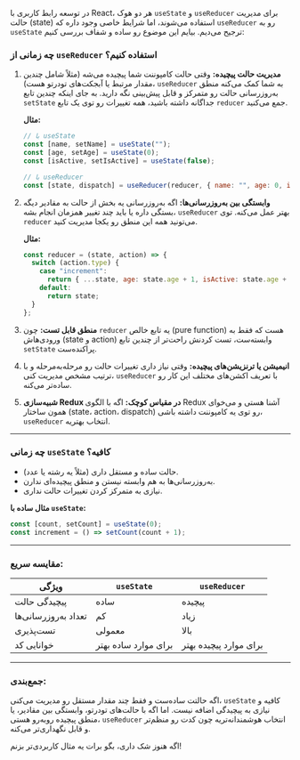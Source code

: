 در توسعه رابط کاربری با React، هر دو هوک `useState` و `useReducer` برای مدیریت حالت (state) استفاده می‌شوند، اما شرایط خاصی وجود داره که `useReducer` رو به `useState` ترجیح می‌دیم. بیایم این موضوع رو ساده و شفاف بررسی کنیم:

### **چه زمانی از `useReducer` استفاده کنیم؟**
1. **مدیریت حالت پیچیده:**
   وقتی حالت کامپوننت شما پیچیده می‌شه (مثلاً شامل چندین مقدار مرتبط یا آبجکت‌های تودرتو هست)، `useReducer` به شما کمک می‌کنه منطق به‌روزرسانی حالت رو متمرکز و قابل پیش‌بینی نگه دارید. به جای اینکه چندین تابع `setState` جداگانه داشته باشید، همه تغییرات رو توی یک تابع `reducer` جمع می‌کنید.

   **مثال:**
   ```javascript
   // با useState
   const [name, setName] = useState("");
   const [age, setAge] = useState(0);
   const [isActive, setIsActive] = useState(false);

   // با useReducer
   const [state, dispatch] = useReducer(reducer, { name: "", age: 0, isActive: false });
   ```

2. **وابستگی بین به‌روزرسانی‌ها:**
   اگه به‌روزرسانی یه بخش از حالت به مقادیر دیگه بستگی داره یا باید چند تغییر همزمان انجام بشه، `useReducer` بهتر عمل می‌کنه. توی `reducer` می‌تونید همه این منطق رو یکجا مدیریت کنید.

   **مثال:**
   ```javascript
   const reducer = (state, action) => {
     switch (action.type) {
       case "increment":
         return { ...state, age: state.age + 1, isActive: state.age + 1 >= 18 };
       default:
         return state;
     }
   };
   ```

3. **منطق قابل تست:**
   چون `reducer` یه تابع خالص (pure function) هست که فقط به ورودی‌هاش (state و action) وابسته‌ست، تست کردنش راحت‌تر از چندین تابع `setState` پراکنده‌ست.

4. **انیمیشن یا ترنزیشن‌های پیچیده:**
   وقتی نیاز داری تغییرات حالت رو مرحله‌به‌مرحله و با ترتیب مشخص مدیریت کنی، `useReducer` با تعریف اکشن‌های مختلف این کار رو ساده‌تر می‌کنه.

5. **شبیه‌سازی Redux در مقیاس کوچک:**
   اگه با الگوی Redux آشنا هستی و می‌خوای همون ساختار (state، action، dispatch) رو توی یه کامپوننت داشته باشی، `useReducer` انتخاب بهتریه.

---

### **چه زمانی `useState` کافیه؟**
- حالت ساده و مستقل داری (مثلاً یه رشته یا عدد).
- به‌روزرسانی‌ها به هم وابسته نیستن و منطق پیچیده‌ای ندارن.
- نیازی به متمرکز کردن تغییرات حالت نداری.

**مثال ساده با `useState`:**
```javascript
const [count, setCount] = useState(0);
const increment = () => setCount(count + 1);
```

---

### **مقایسه سریع:**
| ویژگی             | `useState`              | `useReducer`            |
|-------------------|-------------------------|-------------------------|
| پیچیدگی حالت     | ساده                   | پیچیده                 |
| تعداد به‌روزرسانی‌ها | کم                   | زیاد                   |
| تست‌پذیری        | معمولی                | بالا                   |
| خوانایی کد       | برای موارد ساده بهتر   | برای موارد پیچیده بهتر |

---

### **جمع‌بندی:**
اگه حالتت ساده‌ست و فقط چند مقدار مستقل رو مدیریت می‌کنی، `useState` کافیه و نیازی به پیچیدگی اضافه نیست. اما اگه با حالت‌های تودرتو، وابستگی بین مقادیر، یا منطق پیچیده روبه‌رو هستی، `useReducer` انتخاب هوشمندانه‌تریه چون کدت رو منظم‌تر و قابل نگهداری‌تر می‌کنه.

اگه هنوز شک داری، بگو برات یه مثال کاربردی‌تر بزنم!